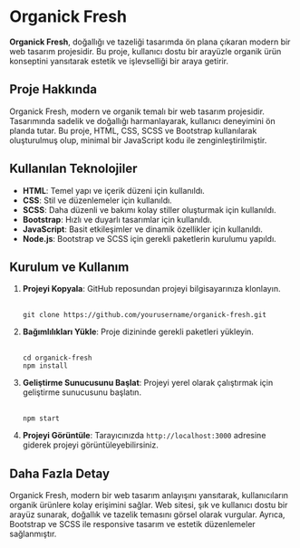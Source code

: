 <h1>Organick Fresh</h1>

  <p><strong>Organick Fresh</strong>, doğallığı ve tazeliği tasarımda ön plana çıkaran modern bir web tasarım projesidir. Bu proje, kullanıcı dostu bir arayüzle organik ürün konseptini yansıtarak estetik ve işlevselliği bir araya getirir.</p>

  <h2>Proje Hakkında</h2>
  <p>Organick Fresh, modern ve organik temalı bir web tasarım projesidir. Tasarımında sadelik ve doğallığı harmanlayarak, kullanıcı deneyimini ön planda tutar. Bu proje, HTML, CSS, SCSS ve Bootstrap kullanılarak oluşturulmuş olup, minimal bir JavaScript kodu ile zenginleştirilmiştir.</p>

  <h2>Kullanılan Teknolojiler</h2>
  <ul>
      <li><strong>HTML</strong>: Temel yapı ve içerik düzeni için kullanıldı.</li>
      <li><strong>CSS</strong>: Stil ve düzenlemeler için kullanıldı.</li>
      <li><strong>SCSS</strong>: Daha düzenli ve bakımı kolay stiller oluşturmak için kullanıldı.</li>
      <li><strong>Bootstrap</strong>: Hızlı ve duyarlı tasarımlar için kullanıldı.</li>
      <li><strong>JavaScript</strong>: Basit etkileşimler ve dinamik özellikler için kullanıldı.</li>
      <li><strong>Node.js</strong>: Bootstrap ve SCSS için gerekli paketlerin kurulumu yapıldı.</li>
  </ul>

  <h2>Kurulum ve Kullanım</h2>
  <ol>
      <li><strong>Projeyi Kopyala</strong>: GitHub reposundan projeyi bilgisayarınıza klonlayın.
        <br><br>
          <pre><code>git clone https://github.com/yourusername/organick-fresh.git</code></pre>
      </li>
      <li><strong>Bağımlılıkları Yükle</strong>: Proje dizininde gerekli paketleri yükleyin.
         <br><br>
          <pre><code>cd organick-fresh
npm install</code></pre>
      </li>
      <li><strong>Geliştirme Sunucusunu Başlat</strong>: Projeyi yerel olarak çalıştırmak için geliştirme sunucusunu başlatın.
         <br><br>
          <pre><code>npm start</code></pre>
      </li>
      <li><strong>Projeyi Görüntüle</strong>: Tarayıcınızda <code>http://localhost:3000</code> adresine giderek projeyi görüntüleyebilirsiniz.</li>
  </ol>

  <h2>Daha Fazla Detay</h2>
  <p>Organick Fresh, modern bir web tasarım anlayışını yansıtarak, kullanıcıların organik ürünlere kolay erişimini sağlar. Web sitesi, şık ve kullanıcı dostu bir arayüz sunarak, doğallık ve tazelik temasını görsel olarak vurgular. Ayrıca, Bootstrap ve SCSS ile responsive tasarım ve estetik düzenlemeler sağlanmıştır.</p>


